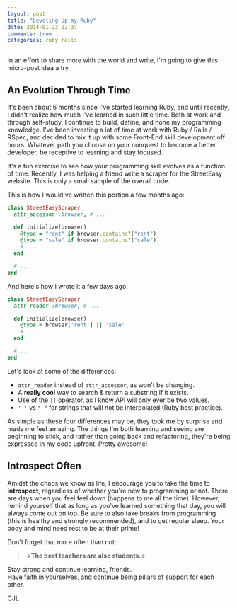 ```yaml
---
layout: post
title: "Leveling Up my Ruby"
date: 2014-01-23 22:37
comments: true
categories: ruby rails
---
```


In an effort to share more with the world and write, I'm going to give this micro-post idea a try.

## An Evolution Through Time

It's been about 6 months since I've started learning Ruby, and until recently, I didn't realize how much I've learned in such little time. Both at work and through self-study, I continue to build, define, and hone my programming knowledge. I've been investing a lot of time at work with Ruby / Rails / RSpec, and decided to mix it up with some Front-End skill development off hours. Whatever path you choose on your conquest to become a better developer, be receptive to learning and stay focused.

It's a fun exercise to see how your programming skill evolves as a function of time. Recently, I was helping a friend write a scraper for the StreetEasy website. This is only a small sample of the overall code.

This is how I would've written this portion a few months ago:

```ruby
class StreetEasyScraper
  attr_accessor :browser, # ...

  def initialize(browser)
  	@type = "rent" if browser.contains?("rent")
  	@type = "sale" if browser.contains?("sale")
    # ...
  end

  # ...
end

```

And here's how I wrote it a few days ago:

```ruby
class StreetEasyScraper
  attr_reader :browser, # ...

  def initialize(browser)
    @type = browser['rent'] || 'sale'
    # ...
  end

  # ...
end
```

Let's look at some of the differences:

- `attr_reader` instead of `attr_accessor`, as won't be changing.
- A **really cool** way to search & return a substring if it exists.
- Use of the `||` operator, as I know API will only ever be two values.
- `' '` vs `" "` for strings that will not be interpolated (Ruby best practice).

As simple as these four differences may be, they took me by surprise and made me feel amazing. The things I'm both learning and seeing are beginning to stick, and rather than going back and refactoring, they're being expressed in my code upfront. Pretty awesome!

## Introspect Often

Amidst the chaos we know as life, I encourage you to take the time to **introspect**, regardless of whether you're new to programming or not. There are days when you feel feel down (happens to me all the time). However, remind yourself that as long as you've learned something that day, you will always come out on top. Be sure to also take breaks from programming (this is healthy and strongly recommended), and to get regular sleep. Your body and mind need rest to be at their prime!

Don't forget that more often than not:

>->**The best teachers are also students.**<-

Stay strong and continue learning, friends.  
Have faith in yourselves, and continue being pillars of support for each other.

CJL